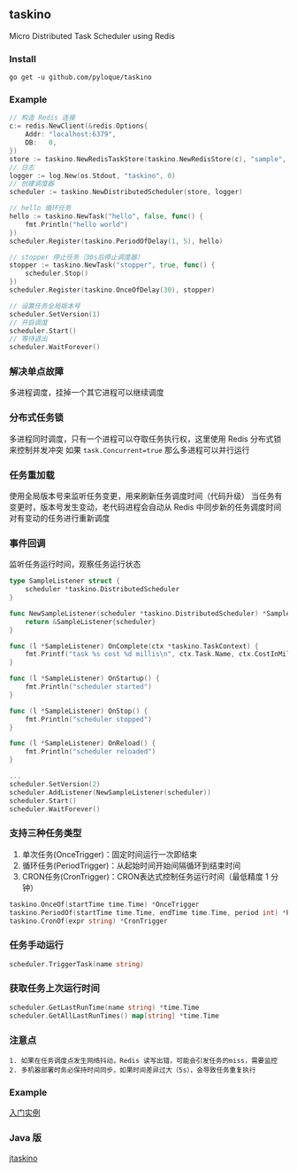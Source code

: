 ## taskino
Micro Distributed Task Scheduler using Redis

### Install

```
go get -u github.com/pyloque/taskino
```

### Example

```go
// 构造 Redis 连接
c:= redis.NewClient(&redis.Options{
	Addr: "localhost:6379",
	DB:   0,
})
store := taskino.NewRedisTaskStore(taskino.NewRedisStore(c), "sample", 5)
// 日志
logger := log.New(os.Stdout, "taskino", 0)
// 创建调度器
scheduler := taskino.NewDistributedScheduler(store, logger)

// hello 循环任务
hello := taskino.NewTask("hello", false, func() {
	fmt.Println("hello world")
})
scheduler.Register(taskino.PeriodOfDelay(1, 5), hello)

// stopper 停止任务（30s后停止调度器）
stopper := taskino.NewTask("stopper", true, func() {
    scheduler.Stop()
})
scheduler.Register(taskino.OnceOfDelay(30), stopper)

// 设置任务全局版本号
scheduler.SetVersion(1)
// 开启调度
scheduler.Start()
// 等待退出
scheduler.WaitForever()
```

### 解决单点故障
多进程调度，挂掉一个其它进程可以继续调度

### 分布式任务锁
多进程同时调度，只有一个进程可以夺取任务执行权，这里使用 Redis 分布式锁来控制并发冲突
如果 `task.Concurrent=true` 那么多进程可以并行运行

### 任务重加载
使用全局版本号来监听任务变更，用来刷新任务调度时间（代码升级）
当任务有变更时，版本号发生变动，老代码进程会自动从 Redis 中同步新的任务调度时间
对有变动的任务进行重新调度

### 事件回调
监听任务运行时间，观察任务运行状态

```go
type SampleListener struct {
	scheduler *taskino.DistributedScheduler
}

func NewSampleListener(scheduler *taskino.DistributedScheduler) *SampleListener {
	return &SampleListener{scheduler}
}

func (l *SampleListener) OnComplete(ctx *taskino.TaskContext) {
	fmt.Printf("task %s cost %d millis\n", ctx.Task.Name, ctx.CostInMillis)
}

func (l *SampleListener) OnStartup() {
	fmt.Println("scheduler started")
}

func (l *SampleListener) OnStop() {
	fmt.Println("scheduler stopped")
}

func (l *SampleListener) OnReload() {
	fmt.Println("scheduler reloaded")
}

...
scheduler.SetVersion(2)
scheduler.AddListener(NewSampleListener(scheduler))
scheduler.Start()
scheduler.WaitForever()
```

### 支持三种任务类型

1. 单次任务(OnceTrigger)：固定时间运行一次即结束
2. 循环任务(PeriodTrigger)：从起始时间开始间隔循环到结束时间
3. CRON任务(CronTrigger)：CRON表达式控制任务运行时间（最低精度 1 分钟）

```go
taskino.OnceOf(startTime time.Time) *OnceTrigger
taskino.PeriodOf(startTime time.Time, endTime time.Time, period int) *PeriodTrigger
taskino.CronOf(expr string) *CronTrigger
```

### 任务手动运行

```go
scheduler.TriggerTask(name string)
```

### 获取任务上次运行时间

```go
scheduler.GetLastRunTime(name string) *time.Time
scheduler.GetAllLastRunTimes() map[string] *time.Time
```

### 注意点

```
1. 如果在任务调度点发生网络抖动，Redis 读写出错，可能会引发任务的miss，需要监控
2. 多机器部署时务必保持时间同步，如果时间差异过大（5s），会导致任务重复执行
```

### Example

[入门实例](https://github.com/pyloque/taskino/blob/master/cmd/taskino/main.go)


### Java 版
[jtaskino](https://github.com/pyloque/jtaskino)
